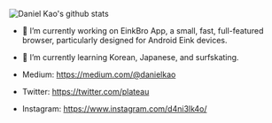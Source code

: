 ![Daniel Kao's github stats](https://github-readme-stats.vercel.app/api?username=plateaukao&show_icons=true&number_format=long)

- 🔭 I’m currently working on EinkBro App, a small, fast, full-featured browser, particularly designed for Android Eink devices.
- 🌱 I’m currently learning Korean, Japanese, and surfskating.

- Medium: https://medium.com/@danielkao
- Twitter: https://twitter.com/plateau
- Instagram: https://www.instagram.com/d4ni3lk4o/

